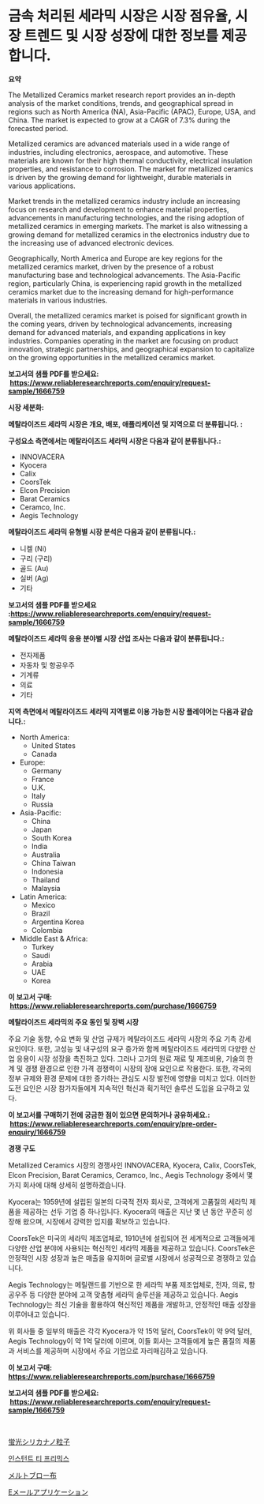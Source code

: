 <p><h1>금속 처리된 세라믹 시장은 시장 점유율, 시장 트렌드 및 시장 성장에 대한 정보를 제공합니다.</h1></p><p><strong>요약</strong></p>
<p><p>The Metallized Ceramics market research report provides an in-depth analysis of the market conditions, trends, and geographical spread in regions such as North America (NA), Asia-Pacific (APAC), Europe, USA, and China. The market is expected to grow at a CAGR of 7.3% during the forecasted period.</p><p>Metallized ceramics are advanced materials used in a wide range of industries, including electronics, aerospace, and automotive. These materials are known for their high thermal conductivity, electrical insulation properties, and resistance to corrosion. The market for metallized ceramics is driven by the growing demand for lightweight, durable materials in various applications.</p><p>Market trends in the metallized ceramics industry include an increasing focus on research and development to enhance material properties, advancements in manufacturing technologies, and the rising adoption of metallized ceramics in emerging markets. The market is also witnessing a growing demand for metallized ceramics in the electronics industry due to the increasing use of advanced electronic devices.</p><p>Geographically, North America and Europe are key regions for the metallized ceramics market, driven by the presence of a robust manufacturing base and technological advancements. The Asia-Pacific region, particularly China, is experiencing rapid growth in the metallized ceramics market due to the increasing demand for high-performance materials in various industries.</p><p>Overall, the metallized ceramics market is poised for significant growth in the coming years, driven by technological advancements, increasing demand for advanced materials, and expanding applications in key industries. Companies operating in the market are focusing on product innovation, strategic partnerships, and geographical expansion to capitalize on the growing opportunities in the metallized ceramics market.</p></p>
<p><strong>보고서의 샘플 PDF를 받으세요: &nbsp;<a href="https://www.reliableresearchreports.com/enquiry/request-sample/1666759">https://www.reliableresearchreports.com/enquiry/request-sample/1666759</a></strong></p>
<p><strong>시장 세분화:</strong></p>
<p><strong> 메탈라이즈드 세라믹 시장은 개요, 배포, 애플리케이션 및 지역으로 더 분류됩니다. :</strong></p>
<p><strong>구성요소 측면에서는 메탈라이즈드 세라믹 시장은 다음과 같이 분류됩니다.:</strong></p>
<p><ul><li>INNOVACERA</li><li>Kyocera</li><li>Calix</li><li>CoorsTek</li><li>Elcon Precision</li><li>Barat Ceramics</li><li>Ceramco, Inc.</li><li>Aegis Technology</li></ul></p>
<p><strong> 메탈라이즈드 세라믹 유형별 시장 분석은 다음과 같이 분류됩니다.:</strong></p>
<p><ul><li>니켈 (Ni)</li><li>구리 (구리)</li><li>골드 (Au)</li><li>실버 (Ag)</li><li>기타</li></ul></p>
<p><strong>보고서의 샘플 PDF를 받으세요 :<a href="https://www.reliableresearchreports.com/enquiry/request-sample/1666759">https://www.reliableresearchreports.com/enquiry/request-sample/1666759</a></strong></p>
<p><strong> 메탈라이즈드 세라믹 응용 분야별 시장 산업 조사는 다음과 같이 분류됩니다.:</strong></p>
<p><ul><li>전자제품</li><li>자동차 및 항공우주</li><li>기계류</li><li>의료</li><li>기타</li></ul></p>
<p><strong>지역 측면에서 메탈라이즈드 세라믹 지역별로 이용 가능한 시장 플레이어는 다음과 같습니다.:</strong></p>
<p><ul>
    <li>
        North America:
        <ul>
            <li>United States</li>
            <li>Canada</li>
        </ul>
    </li>
    <li>
        Europe:
        <ul>
            <li>Germany</li>
            <li>France</li>
            <li>U.K.</li>
            <li>Italy</li>
            <li>Russia</li>
        </ul>
    </li>
    <li>
        Asia-Pacific:
        <ul>
            <li>China</li>
            <li>Japan</li>
            <li>South Korea</li>
            <li>India</li>
            <li>Australia</li>
            <li>China Taiwan</li>
            <li>Indonesia</li>
            <li>Thailand</li>
            <li>Malaysia</li>
        </ul>
    </li>
    <li>
        Latin America:
        <ul>
            <li>Mexico</li>
            <li>Brazil</li>
            <li>Argentina Korea</li>
            <li>Colombia</li>
        </ul>
    </li>
    <li>
        Middle East & Africa:
        <ul>
            <li>Turkey</li>
            <li>Saudi</li>
            <li>Arabia</li>
            <li>UAE</li>
            <li>Korea</li>
        </ul>
    </li>
    </ul></p>
<p><strong>이 보고서 구매: &nbsp;<a href="https://www.reliableresearchreports.com/purchase/1666759">https://www.reliableresearchreports.com/purchase/1666759</a></strong></p>
<p><strong>메탈라이즈드 세라믹의 주요 동인 및 장벽 시장</strong></p>
<p><p>주요 기술 동향, 수요 변화 및 산업 규제가 메탈라이즈드 세라믹 시장의 주요 기촉 강세 요인이다. 또한, 고성능 및 내구성의 요구 증가와 함께 메탈라이즈드 세라믹의 다양한 산업 응용이 시장 성장을 촉진하고 있다. 그러나 고가의 원료 재료 및 제조비용, 기술의 한계 및 경쟁 환경으로 인한 가격 경쟁력이 시장의 장애 요인으로 작용한다. 또한, 각국의 정부 규제와 환경 문제에 대한 증가하는 관심도 시장 발전에 영향을 미치고 있다. 이러한 도전 요인은 시장 참가자들에게 지속적인 혁신과 획기적인 솔루션 도입을 요구하고 있다.</p></p>
<p><strong>이 보고서를 구매하기 전에 궁금한 점이 있으면 문의하거나 공유하세요.: &nbsp;<a href="https://www.reliableresearchreports.com/enquiry/pre-order-enquiry/1666759">https://www.reliableresearchreports.com/enquiry/pre-order-enquiry/1666759</a></strong></p>
<p><strong>경쟁 구도</strong></p>
<p><p>Metallized Ceramics 시장의 경쟁사인 INNOVACERA, Kyocera, Calix, CoorsTek, Elcon Precision, Barat Ceramics, Ceramco, Inc., Aegis Technology 중에서 몇 가지 회사에 대해 상세히 설명하겠습니다.</p><p>Kyocera는 1959년에 설립된 일본의 다국적 전자 회사로, 고객에게 고품질의 세라믹 제품을 제공하는 선두 기업 중 하나입니다. Kyocera의 매출은 지난 몇 년 동안 꾸준히 성장해 왔으며, 시장에서 강력한 입지를 확보하고 있습니다.</p><p>CoorsTek은 미국의 세라믹 제조업체로, 1910년에 설립되어 전 세계적으로 고객들에게 다양한 산업 분야에 사용되는 혁신적인 세라믹 제품을 제공하고 있습니다. CoorsTek은 안정적인 시장 성장과 높은 매출을 유지하며 글로벌 시장에서 성공적으로 경쟁하고 있습니다.</p><p>Aegis Technology는 메릴랜드를 기반으로 한 세라믹 부품 제조업체로, 전자, 의료, 항공우주 등 다양한 분야에 고객 맞춤형 세라믹 솔루션을 제공하고 있습니다. Aegis Technology는 최신 기술을 활용하여 혁신적인 제품을 개발하고, 안정적인 매출 성장을 이루어내고 있습니다.</p><p>위 회사들 중 일부의 매출은 각각 Kyocera가 약 15억 달러, CoorsTek이 약 9억 달러, Aegis Technology이 약 1억 달러에 이르며, 이들 회사는 고객들에게 높은 품질의 제품과 서비스를 제공하며 시장에서 주요 기업으로 자리매김하고 있습니다.</p></p>
<p><strong>이 보고서 구매: &nbsp; <a href="https://www.reliableresearchreports.com/purchase/1666759">https://www.reliableresearchreports.com/purchase/1666759</a></strong></p>
<p><strong>보고서의 샘플 PDF를 받으세요: &nbsp;<a href="https://www.reliableresearchreports.com/enquiry/request-sample/1666759">https://www.reliableresearchreports.com/enquiry/request-sample/1666759</a></strong><strong></strong></p>
<p>&nbsp;</p>
<p><p><a href="https://github.com/one-cool-chick/Market-Research-Report-List-1/blob/main/206701415391.md">蛍光シリカナノ粒子</a></p><p><a href="https://medium.com/@munchkin678568/%EC%A6%89%EC%84%9D-%EC%B0%A8-%ED%94%84%EB%A6%AC%EB%AF%B9%EC%8A%A4-%EC%8B%9C%EC%9E%A5-2031%EB%85%84%EA%B9%8C%EC%A7%80%EC%9D%98-%ED%8A%B8%EB%A0%8C%EB%93%9C-%EC%98%88%EC%B8%A1-%EB%B0%8F-%EA%B2%BD%EC%9F%81-%EB%B6%84%EC%84%9D-6da7b39fa1e0">인스턴트 티 프리믹스</a></p><p><a href="https://medium.com/@chrispcreem58/%E3%83%A1%E3%83%AB%E3%83%88%E3%83%96%E3%83%AD%E3%83%BC%E3%82%AF%E3%83%AD%E3%82%B9%E5%B8%82%E5%A0%B4%E3%81%AE%E8%A6%8F%E6%A8%A1-cagr-%E3%83%88%E3%83%AC%E3%83%B3%E3%83%892024%E5%B9%B4%E3%81%8B%E3%82%892030%E5%B9%B4%E3%81%BE%E3%81%A7-a04f1f33c5aa">メルトブロー布</a></p><p><a href="https://medium.com/@isabeleterson7845/email-application-market-%E6%88%90%E5%8A%9F%E3%81%99%E3%82%8B%E3%83%93%E3%82%B8%E3%83%8D%E3%82%B9%E6%88%A6%E7%95%A5%E3%81%AE%E9%8D%B52031%E5%B9%B4%E3%81%BE%E3%81%A7%E3%81%AE%E4%BA%88%E6%B8%AC-43bb749dcf15">Eメールアプリケーション</a></p></p>